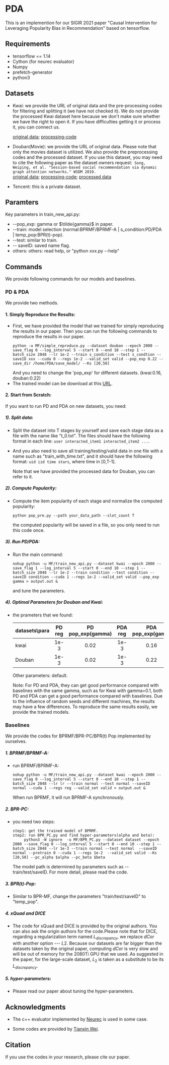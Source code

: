 # PDA
This is an implemention for our SIGIR 2021 paper "Causal Intervention for Leveraging Popularity Bias in Recommendation" based on tensorflow.


## Requirements
+ tensorflow == 1.14
+ Cython (for neurec evaluator)
+ Numpy
+ prefetch-generator
+ python3

## Datasets

+ Kwai: we provide the URL of original data and the pre-processing codes for filtering and splitting it (we have not checked it). We do not provide the processed Kwai dataset here because we don't make sure whether we have the right to open it. If you have difficulties getting it or process it, you can connect us.  
  
  [original data](https://www.kuaishou.com/activity/uimc);  [processing-code](/data/kwai) 
  
+ Douban(Movie): we provide the URL of original data. Please note that only the movies dataset is utilized. We also provide the preprocessing codes and the processed dataset. If you use this dataset,  you may need to cite the following paper as the dataset owners request:`` Song, Weiping, et al. "Session-based social recommendation via dynamic graph attention networks." WSDM 2019.``  
  [original data](https://github.com/DeepGraphLearning/RecommenderSystems/blob/master/socialRec/README.md#douban-data); [processing-code](/data/douban); [processed data](https:xxxx)

+ Tencent: this is a private dataset.

## Paramters
Key parameters in train_new_api.py:
+ --pop_exp: gamma or $\tilde{gamma}$ in paper.
+ --train: model selection (normal:BPRMF/BPRMF-A | s_condition:PD/PDA | temp_pop:BPR(t)-pop).
+ --test: similar to train.
+ -- saveID: saved name flag.
+ others: others: read help, or "python xxx.py --help"

## Commands 
We provide following commands for our models and baselines.
### PD & PDA
We provide two methods.
#### 1. Simply Reproduce the Results:
+ First, we have provided the model that we trained for simply reproducing the results in our paper. Then you can run the following commands to reproduce the results in our paper.
  ```
  python -u MF/simple_reproduce.py --dataset douban --epoch 2000 --save_flag 0 --log_interval 5 --start 0 --end 10 --step 1 --batch_size 2048 --lr 1e-2 --train s_condition --test s_condtion --saveID xxx --cuda 0 --regs 1e-2 --valid_set valid --pop_exp 0.22 --save_dir /home/PDA/save_model/ --Ks [20,50]
  ```
  And you need to change the 'pop_exp' for different datasets. (kwai:0.16, douban:0.22)
+ The trained model can be download at this [URL](http:).
 
#### 2. Start from Scratch:
If you want to run PD and PDA on new datasets, you need:

##### **1). Split data**: 

+ Split the dataset into T stages by yourself and save each stage data as a file with the name like "t_0.txt". The files should have the following format in each line:
```` user interacted_item1 interacted_item2 ... ````.
+ And you also need to save all training/testing/valid data in one file with a name such as "train_with_time.txt", and it should have the following format:
```` uid iid time stars ````, where time in [0,T-1]. 
  
  Note that we have provided the processed data for Douban, you can refer to it.
  

##### **2). Compute Popularity**: 
+ Compute the item popularity of each stage and normalize the computed popularity: 
  ```
  python pop_pre.py --path your_data_path --slot_count T
  ```
  the computed popularity will be saved in a file, so you only need to run this code once.

##### **3). Run PD/PDA**: 
+ Run the main command: 
  ````
  nohup python -u MF/train_new_api.py --dataset kwai --epoch 2000 --save_flag 1 --log_interval 5 --start 0 --end 10 --step 1 --batch_size 2048 --lr 1e-2 --train condition --test condition --saveID condition --cuda 1 --regs 1e-2 --valid_set valid --pop_exp gamma > output.out &
  ````
  and tune the parameters.

##### **4). Optimal Parameters for Douban and Kwai**:
+ the prameters that we found:

  | datasets\para     | PD reg    | PD pop_exp(gamma)     | PDA reg | PDA pop_exp(gama) |
  | ---------- | :-----------:  | :-----------: | :-----------: | :-----------: |
  | kwai     | 1e-3   | 0.02  | 1e-3 | 0.16 |
  | Douban | 1e-3 | 0.02 | 1e-3 | 0.22 |
  
  Other parameters: default. 
  
  Note: For PD and PDA, they can get good performance compared with baselines with the same gamma, such as for Kwai with gamma=0.1, both PD and PDA can get a good performance compared with baselines. Due to the influence of random seeds and different machines, the results may have a few differences. To reproduce the same results easily, we provide the trained models. 
  
 
 ### Baselines

We provide the codes for BPRMF/BPR-PC/BPR(t) Pop implemented by ourselves. 
 
 ##### 1. BPRMF/BPRMF-A:
 + run BPRMF/BPRMF-A:
   ````
   nohup python -u MF/train_new_api.py --dataset kwai --epoch 2000 --save_flag 0 --log_interval 5 --start 0 --end 10 --step 1 --batch_size 2048 --lr lr --train normal --test normal --saveID normal --cuda 1 --regs reg --valid_set valid > output.out &
   ````
   When run BPRMF, it will run BPRMF-A synchronously.
 ##### 2. BPR-PC:
+ you need two steps:
  ````
  step1: get the trained model of BPRMF.
  step2: run BPR_PC.py and find hyper-parameters(alpha and beta): 
       python3 -W ignore  -u MF/BPR_PC.py --dataset dataset --epoch 2000 --save_flag 0 --log_interval 5 --start 0 --end 10 --step 1 --batch_size 2048 --lr 1e-3 --train normal --test normal  --saveID normal --pretrain 0 --cuda 1 --regs 1e-2  --valid_set valid --Ks [20,50] --pc_alpha $alpha --pc_beta $beta
  ````
  The model path is determined by parameters such as --train/test/saveID. For more detail, please read the code. 

 ##### 3.  BPR(t)-Pop:

+ Similar to BPR-MF, change the parameters "train/test/saveID" to "temp_pop".

 ##### 4. xQuad and DICE
+ The code for xQuad and DICE is provided by the original authors. You can also ask the origin authors for the code.Please note that for DICE, regarding a regularization term  named $L_{discrepancy}$, we replace $dCor$ with another option --- $L2$. Because our datasets are far bigger than the datasets taken by the original paper, computing $dCor$ is very slow and will be out of memory for the 2080Ti GPU that we used. As suggested in the paper, for the large-scale dataset, $L_2$ is taken as a substitute to be its $L_{discrepancy}$.

 ##### 5. hyper-parameters:
 + Please read our paper about tuning the hyper-parameters.

## Acknowledgments
+ The c++ evaluator implemented by [Neurec](https://github.com/wubinzzu/NeuRec) is used in some case.

+ Some codes are provided by [Tianxin Wei](https://github.com/weitianxin).

## Citation
If you use the codes in your research, please cite our paper.
